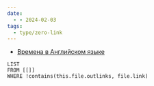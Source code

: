 ```yaml
---
date:
  - - 2024-02-03
tags:
  - type/zero-link
---
```

- [Времена в Английском языке](Времена%20в%20Английском%20языке.md)

```dataview
LIST 
FROM [[]]
WHERE !contains(this.file.outlinks, file.link)
```